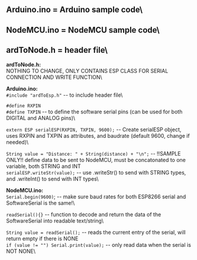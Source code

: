 ## Arduino.ino = Arduino sample code\
## NodeMCU.ino = NodeMCU sample code\
## ardToNode.h = header file\

**ardToNode.h:**\
NOTHING TO CHANGE, ONLY CONTAINS ESP CLASS FOR SERIAL CONNECTION AND WRITE FUNCTION\


**Arduino.ino:**\
```#include "ardToEsp.h"``` -- to include header file\

```#define RXPIN```\
```#define TXPIN``` -- to define the software serial pins (can be used for both DIGITAL and ANALOG pins)\

```extern ESP serialESP(RXPIN, TXPIN, 9600);``` -- Create serialESP object, uses RXPIN and TXPIN as attributes, and baudrate (default 9600, change if needed)\

```String value = "Distance: " + String(distance) + "\n";``` -- !!SAMPLE ONLY!! define data to be sent to NodeMCU, must be concatonated to one variable, both STRING and INT\
```serialESP.writeStr(value);``` -- use .writeStr() to send with STRING types, and .writeInt() to send with INT types\


**NodeMCU.ino:**\
```Serial.begin(9600)```; -- make sure baud rates for both ESP8266 serial and SoftwareSerial is the same!\

```readSerial(){}``` -- function to decode and return the data of the SoftwareSerial into readable text/string\

```String value = readSerial();``` -- reads the current entry of the serial, will return empty if there is NONE\
```if (value != "") Serial.print(value);``` -- only read data when the serial is NOT NONE\

